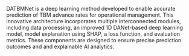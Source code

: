 DATBMNet is a deep learning method developed to enable  accurate prediction of TBM advance rates for operational management. This innovative architecture incorporates multiple interconnected modules, including data processing, an improved 1D DANet-based deep learning model, model explanation using SHAP, a loss function, and evaluation metrics. These components are designed to ensure precise prediction outcomes and and explainable AI analytics.
